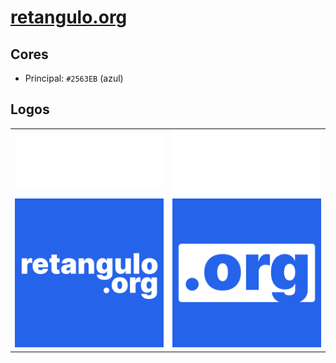 # [retangulo.org](https://retangulo.org)

## Cores

- Principal: `#2563EB` (azul)

## Logos

<table>
  <tr>
    <td><img src="https://raw.githubusercontent.com/Retangulo-org/retangulo/refs/heads/main/retangulo-logotipo.png" alt="retangulo-logotipo" style="width:300px;"/></td>
    <td><img src="https://raw.githubusercontent.com/Retangulo-org/retangulo/refs/heads/main/org-logotipo.png" alt="retangulo-org-logotipo" style="width:300px;"/></td>
  </tr>
  <tr>
    <td><img src="https://raw.githubusercontent.com/Retangulo-org/retangulo/refs/heads/main/retangulo-logo.png" alt="retangulo-logo" style="width:300px;"/></td>
    <td><img src="https://raw.githubusercontent.com/Retangulo-org/retangulo/refs/heads/main/org-logo.png" alt="retangulo-org-logo" style="width:300px"/></td>
  </tr>
</table>

